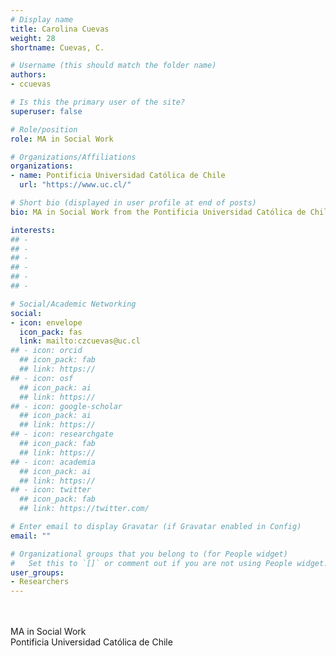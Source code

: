 ```yaml
---
# Display name
title: Carolina Cuevas
weight: 28
shortname: Cuevas, C.

# Username (this should match the folder name)
authors:
- ccuevas

# Is this the primary user of the site?
superuser: false

# Role/position
role: MA in Social Work

# Organizations/Affiliations
organizations:
- name: Pontificia Universidad Católica de Chile
  url: "https://www.uc.cl/"

# Short bio (displayed in user profile at end of posts)
bio: MA in Social Work from the Pontificia Universidad Católica de Chile.

interests:
## - 
## - 
## - 
## - 
## - 
## - 

# Social/Academic Networking
social:
- icon: envelope
  icon_pack: fas
  link: mailto:czcuevas@uc.cl
## - icon: orcid
  ## icon_pack: fab
  ## link: https://
## - icon: osf
  ## icon_pack: ai
  ## link: https://
## - icon: google-scholar
  ## icon_pack: ai
  ## link: https://
## - icon: researchgate
  ## icon_pack: fab
  ## link: https://
## - icon: academia
  ## icon_pack: ai
  ## link: https://
## - icon: twitter
  ## icon_pack: fab
  ## link: https://twitter.com/

# Enter email to display Gravatar (if Gravatar enabled in Config)
email: ""

# Organizational groups that you belong to (for People widget)
#   Set this to `[]` or comment out if you are not using People widget.
user_groups:
- Researchers
---
```


\
\
MA in Social Work \
Pontificia Universidad Católica de Chile
